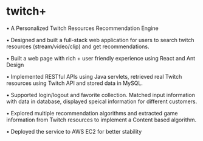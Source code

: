 # twitch+
• A Personalized Twitch Resources Recommendation Engine

• Designed and built a full-stack web application for users to search twitch resources (stream/video/clip) and get recommendations.

• Built a web page with rich + user friendly experience using React and Ant Design

• Implemented RESTful APIs using Java servlets, retrieved real Twitch resources using Twitch API and stored data in MySQL.

• Supported login/logout and favorite collection. Matched input information with data in database, displayed speical information for different customers.

• Explored multiple recommendation algorithms and extracted game information from Twitch resources to implement a Content based algorithm.

• Deployed the service to AWS EC2 for better stability
